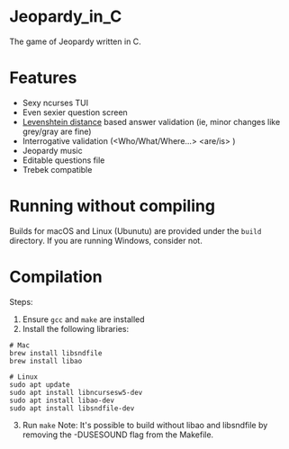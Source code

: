 # Jeopardy_in_C
The game of Jeopardy written in C.

# Features

* Sexy ncurses TUI
* Even sexier question screen
* [Levenshtein distance](https://en.wikipedia.org/wiki/Levenshtein_distance) based answer validation (ie, minor changes like grey/gray are fine)
* Interrogative validation (<Who/What/Where...> <are/is> <text>)
* Jeopardy music
* Editable questions file
* Trebek compatible
  
# Running without compiling

Builds for macOS and Linux (Ubunutu) are provided under the `build` directory. If you are running Windows, consider not.

# Compilation

Steps:

1. Ensure `gcc` and `make` are installed
2. Install the following libraries:

~~~
# Mac
brew install libsndfile
brew install libao

# Linux
sudo apt update
sudo apt install libncursesw5-dev
sudo apt install libao-dev
sudo apt install libsndfile-dev
~~~

3. Run `make`
Note: It's possible to build without libao and libsndfile by removing the -DUSESOUND flag from the Makefile.

